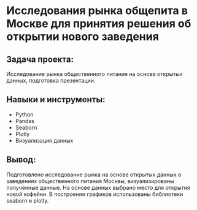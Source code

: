 # Исследования рынка общепита в Москве для принятия решения об открытии нового заведения

## Задача проекта:
Исследование рынка общественного питания на основе открытых данных, подготовка презентации.

## Навыки и инструменты:
- Python
- Pandas
- Seaborn
- Plotly
- Визуализация данных

## Вывод:
Подготовлено исследование рынка на основе открытых данных о заведениях общественного питания Москвы, визуализированы полученные данные. На основе данных выбрано место для открытия новой кофейни. В построении графиков использованы библиотеки seaborn и plotly. 
